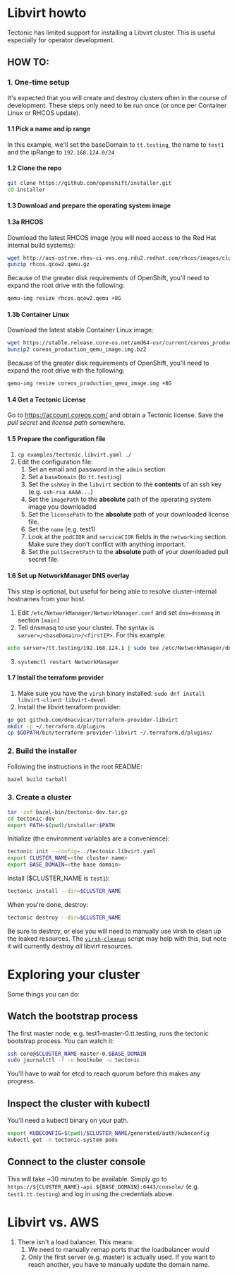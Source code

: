 # Libvirt howto

Tectonic has limited support for installing a Libvirt cluster. This is useful especially
for operator development.

## HOW TO:
### 1. One-time setup
It's expected that you will create and destroy clusters often in the course of development. These steps only need to be run once (or once per Container Linux or RHCOS update).

#### 1.1 Pick a name and ip range
In this example, we'll set the baseDomain to `tt.testing`, the name to `test1` and the ipRange to `192.168.124.0/24`

#### 1.2 Clone the repo
```sh
git clone https://github.com/openshift/installer.git
cd installer
```

#### 1.3 Download and prepare the operating system image

#### 1.3a RHCOS

Download the latest RHCOS image (you will need access to the Red Hat internal build systems):

```sh
wget http://aos-ostree.rhev-ci-vms.eng.rdu2.redhat.com/rhcos/images/cloud/latest/rhcos.qcow2.qemu.gz
gunzip rhcos.qcow2.qemu.gz
```

Because of the greater disk requirements of OpenShift, you'll need to expand the root drive with the following:
```sh
qemu-img resize rhcos.qcow2.qemu +8G
```

#### 1.3b Container Linux

Download the latest stable Container Linux image:
```sh
wget https://stable.release.core-os.net/amd64-usr/current/coreos_production_qemu_image.img.bz2
bunzip2 coreos_production_qemu_image.img.bz2
```

Because of the greater disk requirements of OpenShift, you'll need to expand the root drive with the following:
```sh
qemu-img resize coreos_production_qemu_image.img +8G
```

#### 1.4 Get a Tectonic License
Go to https://account.coreos.com/ and obtain a Tectonic license. Save the *pull secret* and *license path* somewhere.

#### 1.5 Prepare the configuration file
1. `cp examples/tectonic.libvirt.yaml ./`
1. Edit the configuration file:
    1. Set an email and password in the `admin` section
    1. Set a `baseDomain` (to `tt.testing`)
    1. Set the `sshKey` in the `libvirt` section to the **contents** of an ssh key (e.g. `ssh-rsa AAAA...`)
    1. Set the `imagePath` to the **absolute** path of the operating system image you downloaded
    1. Set the `licensePath` to the **absolute** path of your downloaded license file.
    1. Set the `name` (e.g. test1)
    1. Look at the `podCIDR` and `serviceCIDR` fields in the `networking` section. Make sure they don't conflict with anything important.
    1. Set the `pullSecretPath` to the **absolute** path of your downloaded pull secret file.

#### 1.6 Set up NetworkManager DNS overlay
This step is optional, but useful for being able to resolve cluster-internal hostnames from your host.
1. Edit `/etc/NetworkManager/NetworkManager.conf` and set `dns=dnsmasq` in section `[main]`
2. Tell dnsmasq to use your cluster. The syntax is `server=/<baseDomain>/<firstIP>`. For this example:
```sh
echo server=/tt.testing/192.168.124.1 | sudo tee /etc/NetworkManager/dnsmasq.d/tectonic.conf
```
3. `systemctl restart NetworkManager`

#### 1.7 Install the terraform provider
1. Make sure you have the `virsh` binary installed: `sudo dnf install libvirt-client libvirt-devel`
2. Install the libvirt terraform provider:
```sh
go get github.com/dmacvicar/terraform-provider-libvirt
mkdir -p ~/.terraform.d/plugins
cp $GOPATH/bin/terraform-provider-libvirt ~/.terraform.d/plugins/
```

### 2. Build the installer
Following the instructions in the root README:

```sh
bazel build tarball
```

### 3. Create a cluster
```sh
tar -zxf bazel-bin/tectonic-dev.tar.gz
cd tectonic-dev
export PATH=$(pwd)/installer:$PATH
```

Initialize (the environment variables are a convenience):
```sh
tectonic init --config=../tectonic.libvirt.yaml
export CLUSTER_NAME=<the cluster name>
export BASE_DOMAIN=<the base domain>
```

Install ($CLUSTER_NAME is `test1`):
```sh
tectonic install --dir=$CLUSTER_NAME
```

When you're done, destroy:
```sh
tectonic destroy --dir=$CLUSTER_NAME
```
Be sure to destroy, or else you will need to manually use virsh to clean up the leaked resources. The [`virsh-cleanup`](../../scripts/maintenance/virsh-cleanup) script may help with this, but note it will currently destroy *all* libvirt resources.

# Exploring your cluster
Some things you can do:

## Watch the bootstrap process
The first master node, e.g. test1-master-0.tt.testing, runs the tectonic bootstrap process. You can watch it:

```sh
ssh core@$CLUSTER_NAME-master-0.$BASE_DOMAIN
sudo journalctl -f -u bootkube -u tectonic
```
You'll have to wait for etcd to reach quorum before this makes any progress.

## Inspect the cluster with kubectl
You'll need a kubectl binary on your path.
```sh
export KUBECONFIG=$(pwd)/$CLUSTER_NAME/generated/auth/kubeconfig
kubectl get -n tectonic-system pods
```

## Connect to the cluster console
This will take ~30 minutes to be available. Simply go to `https://${CLUSTER_NAME}-api.${BASE_DOMAIN}:6443/console/` (e.g. `test1.tt.testing`) and log in using the credentials above.


# Libvirt vs. AWS
1. There isn't a load balancer. This means:
    1. We need to manually remap ports that the loadbalancer would
    2. Only the first server (e.g. master) is actually used. If you want to reach another, you have to manually update the domain name.
